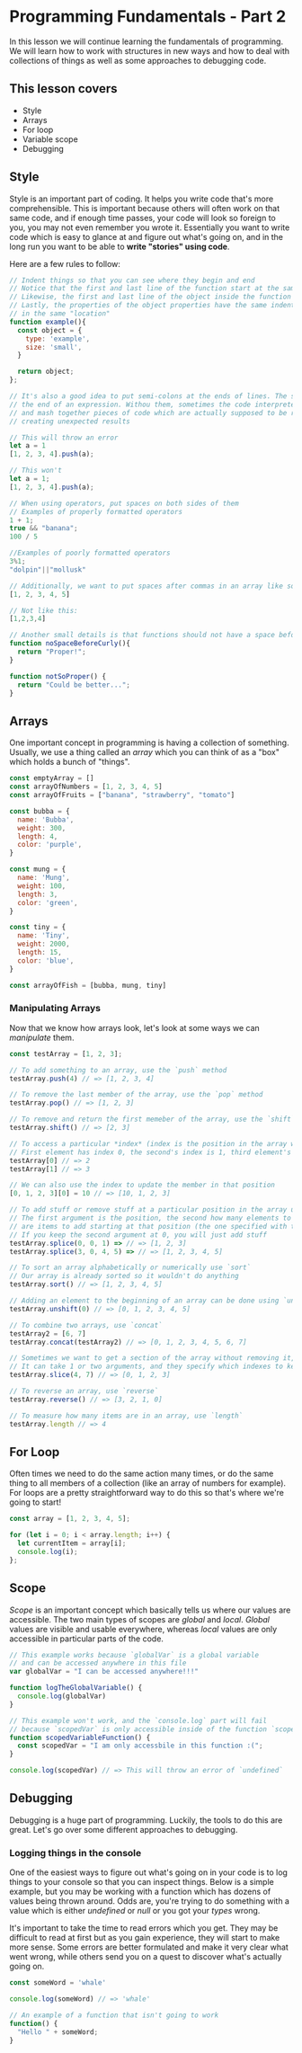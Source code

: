 # Programming Fundamentals - Part 2

In this lesson we will continue learning the fundamentals of programming. We will learn how to work with structures in new ways and how to deal with collections of things as well as some approaches to debugging code.

## This lesson covers
* Style
* Arrays
* For loop
* Variable scope
* Debugging

## Style
Style is an important part of coding. It helps you write code that's more comprehensible. This
is important because others will often work on that same code, and if enough time passes, your
code will look so foreign to you, you may not even remember you wrote it. Essentially you want
to write code which is easy to glance at and figure out what's going on, and in the long run
you want to be able to **write "stories" using code**.

Here are a few rules to follow:

```js
// Indent things so that you can see where they begin and end
// Notice that the first and last line of the function start at the same indentation
// Likewise, the first and last line of the object inside the function have the same indentation
// Lastly, the properties of the object properties have the same indentation, showing us they're all
// in the same "location"
function example(){
  const object = {
    type: 'example',
    size: 'small',
  }

  return object;
};

// It's also a good idea to put semi-colons at the ends of lines. The semi-colon indicates
// the end of an expression. Withou them, sometimes the code interpreter can confuse things
// and mash together pieces of code which are actually supposed to be run independently, thus
// creating unexpected results

// This will throw an error
let a = 1
[1, 2, 3, 4].push(a);

// This won't
let a = 1;
[1, 2, 3, 4].push(a);

// When using operators, put spaces on both sides of them
// Examples of properly formatted operators
1 + 1;
true && "banana";
100 / 5

//Examples of poorly formatted operators
3%1;
"dolpin"||"mollusk"

// Additionally, we want to put spaces after commas in an array like so:
[1, 2, 3, 4, 5]

// Not like this:
[1,2,3,4]

// Another small details is that functions should not have a space before the opening curly brace
function noSpaceBeforeCurly(){
  return "Proper!";
}

function notSoProper() {
  return "Could be better...";
}

```

## Arrays
One important concept in programming is having a collection of something. Usually, we use a thing called an *array* which you can think of as a "box" which holds a bunch of "things".

```js
const emptyArray = []
const arrayOfNumbers = [1, 2, 3, 4, 5]
const arrayOfFruits = ["banana", "strawberry", "tomato"]

const bubba = {
  name: 'Bubba',
  weight: 300,
  length: 4,
  color: 'purple',
}

const mung = {
  name: 'Mung',
  weight: 100,
  length: 3,
  color: 'green',
}

const tiny = {
  name: 'Tiny',
  weight: 2000,
  length: 15,
  color: 'blue',
}

const arrayOfFish = [bubba, mung, tiny]
```

### Manipulating Arrays
Now that we know how arrays look, let's look at some ways we can *manipulate* them.

```js
const testArray = [1, 2, 3];

// To add something to an array, use the `push` method
testArray.push(4) // => [1, 2, 3, 4]

// To remove the last member of the array, use the `pop` method
testArray.pop() // => [1, 2, 3]

// To remove and return the first memeber of the array, use the `shift` method
testArray.shift() // => [2, 3]

// To access a particular *index* (index is the position in the array which starts at 0)
// First element has index 0, the second's index is 1, third element's is 2 etc.
testArray[0] // => 2
testArray[1] // => 3

// We can also use the index to update the member in that position
[0, 1, 2, 3][0] = 10 // => [10, 1, 2, 3]

// To add stuff or remove stuff at a particular position in the array use `splice`
// The first argument is the position, the second how many elements to replace, and everything after
// are items to add starting at that position (the one specified with the first argument)
// If you keep the second argument at 0, you will just add stuff
testArray.splice(0, 0, 1) => // => [1, 2, 3]
testArray.splice(3, 0, 4, 5) => // => [1, 2, 3, 4, 5]

// To sort an array alphabetically or numerically use `sort`
// Our array is already sorted so it wouldn't do anything
testArray.sort() // => [1, 2, 3, 4, 5]

// Adding an element to the beginning of an array can be done using `unshift`
testArray.unshift(0) // => [0, 1, 2, 3, 4, 5]

// To combine two arrays, use `concat`
testArray2 = [6, 7]
testArray.concat(testArray2) // => [0, 1, 2, 3, 4, 5, 6, 7]

// Sometimes we want to get a section of the array without removing it, do this with `splice`
// It can take 1 or two arguments, and they specify which indexes to keep
testArray.slice(4, 7) // => [0, 1, 2, 3]

// To reverse an array, use `reverse`
testArray.reverse() // => [3, 2, 1, 0]

// To measure how many items are in an array, use `length`
testArray.length // => 4
```

## For Loop
Often times we need to do the same action many times, or do the same thing to all members of a collection (like an array of numbers for example). For loops are a pretty straightforward way to
do this so that's where we're going to start!

```js
const array = [1, 2, 3, 4, 5];

for (let i = 0; i < array.length; i++) {
  let currentItem = array[i];
  console.log(i);
};
```

## Scope
*Scope* is an important concept which basically tells us where our values are accessible. The two
main types of scopes are *global* and *local*. *Global* values are visible and usable everywhere, whereas *local* values are only accessible in particular parts of the code.

```js
// This example works because `globalVar` is a global variable 
// and can be accessed anywhere in this file
var globalVar = "I can be accessed anywhere!!!"

function logTheGlobalVariable() {
  console.log(globalVar)
}
```

```js
// This example won't work, and the `console.log` part will fail
// because `scopedVar` is only accessible inside of the function `scopedVariableFunction`
function scopedVariableFunction() {
  const scopedVar = "I am only accessbile in this function :(";
}

console.log(scopedVar) // => This will throw an error of `undefined`
```

## Debugging
Debugging is a huge part of programming. Luckily, the tools to do this are great. Let's go over
some different approaches to debugging.

### Logging things in the console
One of the easiest ways to figure out what's going on in your code is to log things to your
console so that you can inspect things. Below is a simple example, but you may be working with a function which has dozens of values being thrown around. Odds are, you're trying to do something with a value which is either *undefined* or *null* or you got your *types* wrong.

It's important to take the time to read errors which you get. They may be difficult to read at first
but as you gain experience, they will start to make more sense. Some errors are better formulated
and make it very clear what went wrong, while others send you on a quest to discover what's actually
going on.

```js
const someWord = 'whale'

console.log(someWord) // => 'whale'

// An example of a function that isn't going to work
function() {
  "Hello " + someWord;
}
```